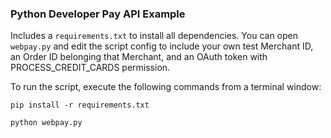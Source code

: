 ### Python Developer Pay API Example

Includes a `requirements.txt` to install all dependencies. You can open `webpay.py` and edit the script config to include your own test Merchant ID, an Order ID belonging that Merchant, and an OAuth token with PROCESS_CREDIT_CARDS permission.

To run the script, execute the following commands from a terminal window:

`pip install -r requirements.txt`

`python webpay.py`